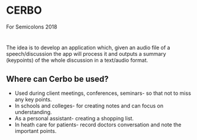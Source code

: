 # CERBO
For Semicolons 2018
#

The idea is to develop an application which, given an audio file of a speech/discussion the app will process it and outputs a summary (keypoints) of the whole discussion in a text/audio format.

## Where can Cerbo be used?
- Used during client meetings, conferences, seminars- so that not to miss any key points.
- In schools and colleges- for creating notes and can focus on understanding.
- As a personal assistant-  creating a shopping list.
- In heath care for patients- record doctors conversation and note the important points.
